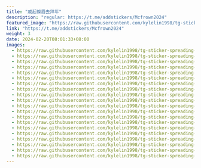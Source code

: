 ```yaml
---
title: "戚起條眉去拜年"
description: "regular: https://t.me/addstickers/Mcfrown2024"
featured_image: "https://raw.githubusercontent.com/kylelin1998/tg-sticker-spreading-worldwide-images/main/img/10c4f14f-595a-4a26-9d4f-a290c2dc94e9.jpg"
link: "https://t.me/addstickers/Mcfrown2024"
weight: 3
date: 2024-02-20T08:01:33+08:00
images:
  - https://raw.githubusercontent.com/kylelin1998/tg-sticker-spreading-worldwide-images/main/img/10c4f14f-595a-4a26-9d4f-a290c2dc94e9.jpg
  - https://raw.githubusercontent.com/kylelin1998/tg-sticker-spreading-worldwide-images/main/img/72af4f4d-900d-4b8b-907a-bc62ea9adb79.jpg
  - https://raw.githubusercontent.com/kylelin1998/tg-sticker-spreading-worldwide-images/main/img/6458bcec-1e86-421f-bf7a-6fd8df8f6c81.jpg
  - https://raw.githubusercontent.com/kylelin1998/tg-sticker-spreading-worldwide-images/main/img/f537713b-700d-4058-9847-8674de7cdf1f.jpg
  - https://raw.githubusercontent.com/kylelin1998/tg-sticker-spreading-worldwide-images/main/img/7bef3e95-8f8b-4dfa-8e74-aa841c26cbe5.jpg
  - https://raw.githubusercontent.com/kylelin1998/tg-sticker-spreading-worldwide-images/main/img/a4566a0b-3621-42fb-82a6-26f3d69f5fb6.jpg
  - https://raw.githubusercontent.com/kylelin1998/tg-sticker-spreading-worldwide-images/main/img/9f60ae83-5edd-4636-b176-aa288bb8622c.jpg
  - https://raw.githubusercontent.com/kylelin1998/tg-sticker-spreading-worldwide-images/main/img/47ac75f0-7c38-4a9b-a312-0f9373501607.jpg
  - https://raw.githubusercontent.com/kylelin1998/tg-sticker-spreading-worldwide-images/main/img/1b602513-e6ce-4f0f-b143-eaceca16516c.jpg
  - https://raw.githubusercontent.com/kylelin1998/tg-sticker-spreading-worldwide-images/main/img/d7475485-0705-4f44-b610-68b9db9c23d8.jpg
  - https://raw.githubusercontent.com/kylelin1998/tg-sticker-spreading-worldwide-images/main/img/d6f02d9e-897f-48a7-8f6a-1386a79c4eea.jpg
  - https://raw.githubusercontent.com/kylelin1998/tg-sticker-spreading-worldwide-images/main/img/33d462b7-4cd7-4620-ad69-19ccfbf1fec7.jpg
  - https://raw.githubusercontent.com/kylelin1998/tg-sticker-spreading-worldwide-images/main/img/e4ab8241-5086-47e5-aed9-a00a5ff85c1d.jpg
  - https://raw.githubusercontent.com/kylelin1998/tg-sticker-spreading-worldwide-images/main/img/0a5a9840-cd5b-4211-98c9-b073d0540010.jpg
  - https://raw.githubusercontent.com/kylelin1998/tg-sticker-spreading-worldwide-images/main/img/8efee4f2-71c4-423d-bb2a-279e1c29e2ce.jpg
  - https://raw.githubusercontent.com/kylelin1998/tg-sticker-spreading-worldwide-images/main/img/d7d11e8a-539e-4e25-b504-e70adf8d1819.jpg
  - https://raw.githubusercontent.com/kylelin1998/tg-sticker-spreading-worldwide-images/main/img/61e04cf4-204c-4a77-99bb-2d636f76b485.jpg
  - https://raw.githubusercontent.com/kylelin1998/tg-sticker-spreading-worldwide-images/main/img/65c0a825-71ca-4b03-a049-2d9775e53a77.jpg
  - https://raw.githubusercontent.com/kylelin1998/tg-sticker-spreading-worldwide-images/main/img/1359d5d5-91ee-4d2f-92ea-f46edf2a7e21.jpg
  - https://raw.githubusercontent.com/kylelin1998/tg-sticker-spreading-worldwide-images/main/img/6e042b3f-f4e1-4d94-8ab2-3b8a4df8b00c.jpg
---
```

